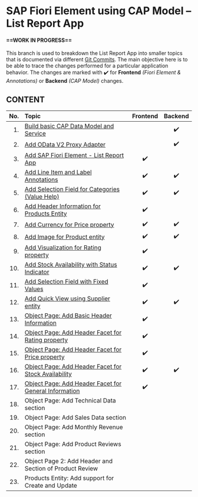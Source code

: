 # SAP Fiori Element using CAP Model – List Report App

#### ==WORK IN PROGRESS==

This branch is used to breakdown the List Report App into smaller topics that is documented via different [Git Commits][commits]. The main objective here is to be able to trace the changes performed for a particular application behavior. The changes are marked with ✔️ for **Frontend** _(Fiori Element & Annotations)_ or **Backend** _(CAP Model)_ changes.

## CONTENT

| No. | Topic | Frontend | Backend |
| ---:|:----- |:--------:|:-------:|
| 1.  | [Build basic CAP Data Model and Service][commit-1] |   | ✔️ |
| 2.  | [Add OData V2 Proxy Adapter][commit-2] |   | ✔️ |
| 3.  | [Add SAP Fiori Element - List Report App][commit-3] | ✔️ |   |
| 4.  | [Add Line Item and Label Annotations][commit-4] | ✔️ | ✔️ |
| 5.  | [Add Selection Field for Categories (Value Help)][commit-5] | ✔️ | ✔️ |
| 6.  | [Add Header Information for Products Entity][commit-6] | ✔️ |   |
| 7.  | [Add Currency for Price property][commit-7] | ✔️ | ✔️ |
| 8.  | [Add Image for Product entity][commit-8] | ✔️ | ✔️ |
| 9.  | [Add Visualization for Rating property][commit-9] | ✔️ |   |
| 10. | [Add Stock Availability with Status Indicator][commit-10] | ✔️ | ✔️ |
| 11. | [Add Selection Field with Fixed Values][commit-11] | ✔️ |   |
| 12. | [Add Quick View using Supplier entity][commit-12] | ✔️ | ✔️ |
| 13. | [Object Page: Add Basic Header Information][commit-13] | ✔️ |   |
| 14. | [Object Page: Add Header Facet for Rating property][commit-14] | ✔️ |   |
| 15. | [Object Page: Add Header Facet for Price property][commit-15] | ✔️ |   |
| 16. | [Object Page: Add Header Facet for Stock Availability][commit-16] | ✔️ | ✔️ |
| 17. | [Object Page: Add Header Facet for General Information][commits] | ✔️ |   |
| 18. | Object Page: Add Technical Data section |   |   |
| 19. | Object Page: Add Sales Data section |   |   |
| 20. | Object Page: Add Monthly Revenue section |   |   |
| 21. | Object Page: Add Product Reviews section |   |   |
| 22. | Object Page 2: Add Header and Section of Product Review |   |   |
| 23. | Products Entity: Add support for Create and Update |   |   |

[commits]: ../../commits/demo-list-report
[commit-1]: ../../commit/0baeed6310c132f0765c38288003471153eb205e
[commit-2]: ../../commit/e1e066b31adb313bccf2a9e932b30217cf026556
[commit-3]: ../../commit/b633d7e9177e41710894182d6c6d212d64b31df7
[commit-4]: ../../commit/4b96d0beaa1775e71a63afc41269957233c60ac4
[commit-5]: ../../commit/c6c8c3d9c06480a9439e9390551015c2adc3e80e
[commit-6]: ../../commit/08d130ed4756a07541e87a4e1096226959b1bf9d
[commit-7]: ../../commit/d6c2834ebd1d73680890489157d0ccbfb5dcebf1
[commit-8]: ../../commit/3e7fb97c08dfebf1a1736b7e50d728a0c64f6e59
[commit-9]: ../../commit/7e2de2a040e5c9b811aa4b16ec705f20567cd038
[commit-10]: ../../commit/0d9b70d0b430d6bf32f952d4b546330b151d9819
[commit-11]: ../../commit/68fb7d7a362c851013a1bd2e29bb20e2b73bb419
[commit-12]: ../../commit/71bd15ee2b3558ecbc727aae2696fb0936f26263
[commit-13]: ../../commit/14642a350d5cc60edbe2f1ab9f73d91c3157b67f
[commit-14]: ../../commit/0709c6b689ecc5c9a5eb6836d79a1e3c33c43b46
[commit-15]: ../../commit/ccdb924c02d1ece7c31b42cd8b062406055725dc
[commit-16]: ../../commit/bb6ae95251cc0bba2fcd31bda15c9d29542035f6